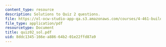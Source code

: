 ```yaml
---
content_type: resource
description: Solutions to Quiz 2 questions.
file: https://ol-ocw-studio-app-qa.s3.amazonaws.com/courses/4-461-building-technology-i-materials-and-construction-fall-2004/8ddc1345166ea88664b201e22ffd87a9_quiz02_sol.pdf
file_type: application/pdf
resourcetype: Document
title: quiz02_sol.pdf
uid: 8ddc1345-166e-a886-64b2-01e22ffd87a9
---
```

